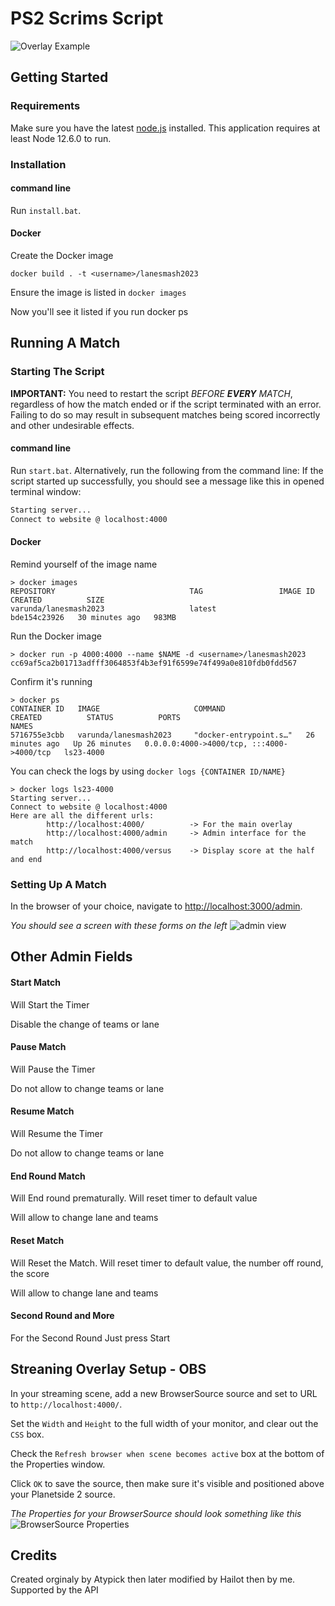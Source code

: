 # PS2 Scrims Script

![Overlay Example](https://i.imgur.com/ZLHFrl1.png)

## Getting Started

### Requirements

Make sure you have the latest [node.js](https://nodejs.org/en/) installed. This application requires at least Node 12.6.0 to run.

### Installation

#### command line
Run `install.bat`.

#### Docker
Create the Docker image

    docker build . -t <username>/lanesmash2023
    
Ensure the image is listed in `docker images`

    
Now you'll see it listed if you run docker ps

## Running A Match

### Starting The Script

**IMPORTANT:** You need to restart the script *BEFORE **EVERY** MATCH*, regardless of how the match ended or if the script terminated with an error. Failing to do so may result in subsequent matches being scored incorrectly and other undesirable effects.

#### command line

Run ``start.bat``. Alternatively, run the following from the command line:
   If the script started up successfully, you should see a message like this in opened terminal window:

   ```sh $
   Starting server...
   Connect to website @ localhost:4000
   ```

#### Docker

Remind yourself of the image name

    > docker images
    REPOSITORY                              TAG                 IMAGE ID       CREATED          SIZE
    varunda/lanesmash2023                   latest              bde154c23926   30 minutes ago   983MB

Run the Docker image

    > docker run -p 4000:4000 --name $NAME -d <username>/lanesmash2023
    cc69af5ca2b01713adfff3064853f4b3ef91f6599e74f499a0e810fdb0fdd567
    
Confirm it's running
 
    > docker ps 
    CONTAINER ID   IMAGE                     COMMAND                  CREATED          STATUS          PORTS                                       NAMES
    5716755e3cbb   varunda/lanesmash2023     "docker-entrypoint.s…"   26 minutes ago   Up 26 minutes   0.0.0.0:4000->4000/tcp, :::4000->4000/tcp   ls23-4000

You can check the logs by using `docker logs {CONTAINER ID/NAME}`

    > docker logs ls23-4000
    Starting server...
    Connect to website @ localhost:4000
    Here are all the different urls:
            http://localhost:4000/          -> For the main overlay
            http://localhost:4000/admin     -> Admin interface for the match
            http://localhost:4000/versus    -> Display score at the half and end

### Setting Up A Match

In the browser of your choice, navigate to <http://localhost:3000/admin>.

_You should see a screen with these forms on the left_ ![admin view](https://i.imgur.com/eXf79Xj.png)

## Other Admin Fields

#### Start Match
Will Start the Timer

Disable the change of teams or lane

#### Pause Match
Will Pause the Timer

Do not allow to change teams or lane

#### Resume Match
Will Resume the Timer

Do not allow to change teams or lane

#### End Round Match
Will End round prematurally.
Will reset timer to default value

Will allow to change lane and teams

#### Reset Match
Will Reset the Match.
Will reset timer to default value, the number off round, the score

Will allow to change lane and teams

#### Second Round and More

For the Second Round Just press Start

## Streaning Overlay Setup - OBS

In your streaming scene, add a new BrowserSource source and set to URL to ``http://localhost:4000/``.

Set the ``Width`` and ``Height`` to the full width of your monitor, and clear out the ``CSS`` box.

Check the ``Refresh browser when scene becomes active`` box at the bottom of the Properties window.

Click ``OK`` to save the source, then make sure it's visible and positioned above your Planetside 2 source.

_The Properties for your BrowserSource should look something like this_   
   ![BrowserSource Properties](https://i.imgur.com/8kFu3pa.png)


## Credits

Created orginaly by Atypick then later modified by Hailot then by me.
Supported by the API
